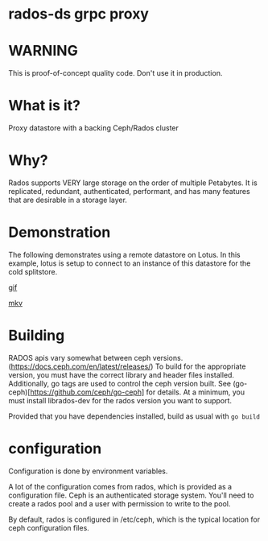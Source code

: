 # rados-ds grpc proxy

# WARNING

This is proof-of-concept quality code.
Don't use it in production.

# What is it?

Proxy datastore with a backing Ceph/Rados cluster

# Why?

Rados supports VERY large storage on the order of multiple Petabytes. It is replicated, redundant,
authenticated, performant, and has many features that are desirable in a storage layer.

# Demonstration

The following demonstrates using a remote datastore on Lotus.
In this example, lotus is setup to connect to an instance of this datastore for the cold splitstore.

[gif](https://gist.github.com/coryschwartz/43e845517bb9b228b005e79ee6490868/raw/66714564451683e5f038da481b6a245e06de290c/gif.gif)

[mkv](https://gist.github.com/coryschwartz/43e845517bb9b228b005e79ee6490868/raw/773609722c26d90eed24fe9d412426f11e90e593/video.mkv)

# Building

RADOS apis vary somewhat between ceph versions. (https://docs.ceph.com/en/latest/releases/)
To build for the appropriate version, you must have the correct library and header files installed.
Additionally, go tags are used to control the ceph version built. See 
(go-ceph)[https://github.com/ceph/go-ceph] for details. At a minimum, you must install librados-dev 
for the rados version you want to support.

Provided that you have dependencies installed, build as usual with `go build`

# configuration

Configuration is done by environment variables.

A lot of the configuration comes from rados, which is provided as a configuration file. Ceph is an 
authenticated storage system. You'll need to create a rados pool and a user with permission to write 
to the pool. 

By default, rados is configured in /etc/ceph, which is the typical location for ceph configuration 
files.
